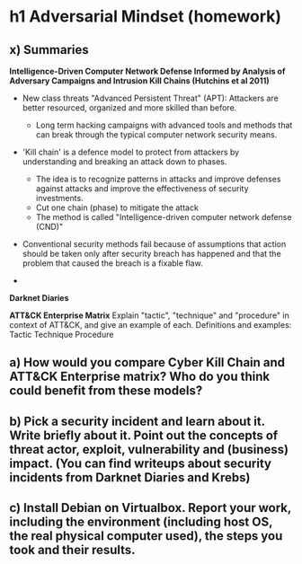 # h1 Adversarial Mindset (homework)

## x) Summaries
**Intelligence-Driven Computer Network Defense Informed by Analysis of Adversary Campaigns and Intrusion Kill Chains (Hutchins et al 2011)**
- New class threats "Advanced Persistent Threat" (APT): Attackers are better resourced, organized and more skilled than before.
  - Long term hacking campaigns with advanced tools and methods that can break through the typical computer network security means.
- 'Kill chain' is a defence model to protect from attackers by understanding and breaking an attack down to phases.
    - The idea is to recognize patterns in attacks and improve defenses against attacks and improve the effectiveness of security investments.
    - Cut one chain (phase) to mitigate the attack
    - The method is called "Intelligence-driven computer network defense (CND)"
      
- Conventional security methods fail because of assumptions that action should be taken only after security breach has happened and that the problem that caused the breach is a fixable flaw.
- 

**Darknet Diaries**


**ATT&CK Enterprise Matrix**
Explain "tactic", "technique" and "procedure" in context of ATT&CK, and give an example of each. 
Definitions and examples: 
Tactic
Technique
Procedure

## a) How would you compare Cyber Kill Chain and ATT&CK Enterprise matrix? Who do you think could benefit from these models?

## b) Pick a security incident and learn about it. Write briefly about it. Point out the concepts of threat actor, exploit, vulnerability and (business) impact. (You can find writeups about security incidents from Darknet Diaries and Krebs)

## c) Install Debian on Virtualbox. Report your work, including the environment (including host OS, the real physical computer used), the steps you took and their results.
